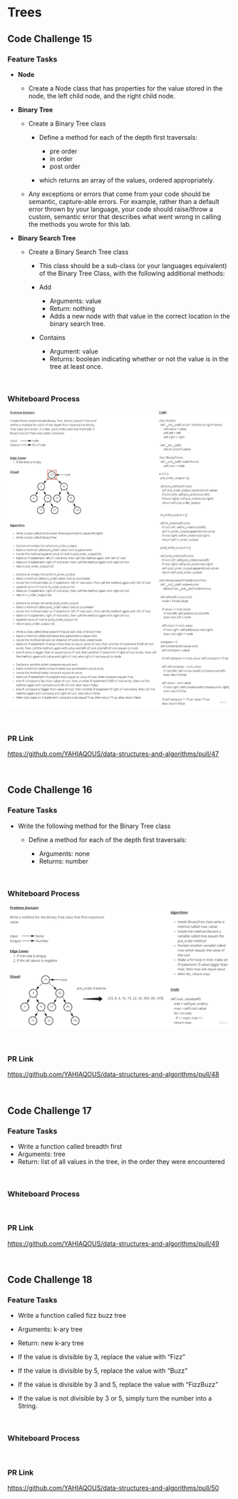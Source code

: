 # Trees

## Code Challenge 15

### **Feature Tasks**

- **Node**

  - Create a Node class that has properties for the value stored in the node, the left child node, and the right child node.

- **Binary Tree**

  - Create a Binary Tree class

    - Define a method for each of the depth first traversals:

      - pre order
      - in order
      - post order

    - which returns an array of the values, ordered appropriately.

  - Any exceptions or errors that come from your code should be semantic, capture-able errors. For example, rather than a default error thrown by your language, your code should raise/throw a custom, semantic error that describes what went wrong in calling the methods you wrote for this lab.

- **Binary Search Tree**

  - Create a Binary Search Tree class

    - This class should be a sub-class (or your languages equivalent) of the Binary Tree Class, with the following additional methods:

    - Add

      - Arguments: value
      - Return: nothing
      - Adds a new node with that value in the correct location in the binary search tree.

    - Contains

      - Argument: value
      - Returns: boolean indicating whether or not the value is in the tree at least once.

&nbsp;

### **Whiteboard Process**

![CC15](pictures/CC15.jpg)

&nbsp;

### **PR Link**

<https://github.com/YAHIAQOUS/data-structures-and-algorithms/pull/47>

&nbsp;

## Code Challenge 16

### **Feature Tasks**

- Write the following method for the Binary Tree class

  - Define a method for each of the depth first traversals:

    - Arguments: none
    - Returns: number

&nbsp;

### **Whiteboard Process**

![CC16](pictures/CC16.jpg)

&nbsp;

### **PR Link**

<https://github.com/YAHIAQOUS/data-structures-and-algorithms/pull/48>

&nbsp;

## Code Challenge 17

### **Feature Tasks**

- Write a function called breadth first
- Arguments: tree
- Return: list of all values in the tree, in the order they were encountered

&nbsp;

### **Whiteboard Process**

<!-- ![CC17](pictures/CC17.jpg) -->

&nbsp;

### **PR Link**

<https://github.com/YAHIAQOUS/data-structures-and-algorithms/pull/49>

&nbsp;

## Code Challenge 18

### **Feature Tasks**

- Write a function called fizz buzz tree

- Arguments: k-ary tree

- Return: new k-ary tree

- If the value is divisible by 3, replace the value with “Fizz”

- If the value is divisible by 5, replace the value with “Buzz”

- If the value is divisible by 3 and 5, replace the value with “FizzBuzz”

- If the value is not divisible by 3 or 5, simply turn the number into a String.

&nbsp;

### **Whiteboard Process**

<!-- ![CC18](pictures/CC18.jpg) -->

&nbsp;

### **PR Link**

<https://github.com/YAHIAQOUS/data-structures-and-algorithms/pull/50>
